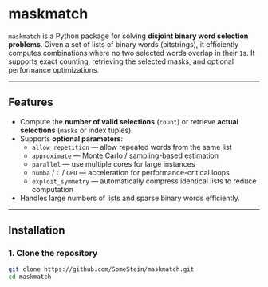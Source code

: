 # maskmatch

`maskmatch` is a Python package for solving **disjoint binary word selection problems**. Given a set of lists of binary words (bitstrings), it efficiently computes combinations where no two selected words overlap in their `1`s. It supports exact counting, retrieving the selected masks, and optional performance optimizations.

---

## Features

- Compute the **number of valid selections** (`count`) or retrieve **actual selections** (`masks` or index tuples).  
- Supports **optional parameters**:  
  - `allow_repetition` — allow repeated words from the same list  
  - `approximate` — Monte Carlo / sampling-based estimation  
  - `parallel` — use multiple cores for large instances  
  - `numba` / `C` / `GPU` — acceleration for performance-critical loops  
  - `exploit_symmetry` — automatically compress identical lists to reduce computation  
- Handles large numbers of lists and sparse binary words efficiently.  

---

## Installation

### 1. Clone the repository

```bash
git clone https://github.com/SomeStein/maskmatch.git
cd maskmatch
